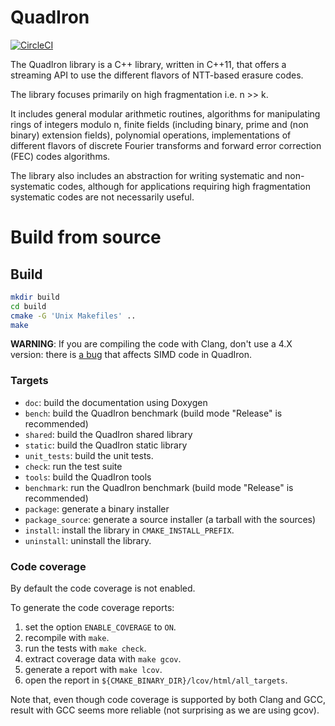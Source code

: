 # QuadIron

[![CircleCI][badgepub]](https://circleci.com/gh/scality/quadiron)

The QuadIron library is a C++ library, written in C++11, that offers a
streaming API to use the different flavors of NTT-based erasure codes.

The library focuses primarily on high fragmentation i.e. n >> k.

It includes general modular arithmetic routines, algorithms for
manipulating rings of integers modulo n, finite fields (including
binary, prime and (non binary) extension fields), polynomial
operations, implementations of different flavors of discrete Fourier
transforms and forward error correction (FEC) codes algorithms.

The library also includes an abstraction for writing systematic and
non-systematic codes, although for applications requiring high
fragmentation systematic codes are not necessarily useful.

# Build from source

## Build

```sh
mkdir build
cd build
cmake -G 'Unix Makefiles' ..
make
```

**WARNING**: If you are compiling the code with Clang, don't use a 4.X version:
there is [a bug](https://bugs.llvm.org/show_bug.cgi?id=36723) that affects SIMD
code in QuadIron.

### Targets

- `doc`: build the documentation using Doxygen
- `bench`: build the QuadIron benchmark (build mode "Release" is recommended)
- `shared`: build the QuadIron shared library
- `static`: build the QuadIron static library
- `unit_tests`: build the unit tests.
- `check`: run the test suite
- `tools`: build the QuadIron tools
- `benchmark`: run the QuadIron benchmark (build mode "Release" is recommended)
- `package`: generate a binary installer
- `package_source`: generate a source installer (a tarball with the sources)
- `install`: install the library in `CMAKE_INSTALL_PREFIX`.
- `uninstall`: uninstall the library.

### Code coverage

By default the code coverage is not enabled.

To generate the code coverage reports:
1. set the option `ENABLE_COVERAGE` to `ON`.
2. recompile with `make`.
3. run the tests with `make check`.
4. extract coverage data with `make gcov`.
5. generate a report with `make lcov`.
6. open the report in `${CMAKE_BINARY_DIR}/lcov/html/all_targets`.

Note that, even though code coverage is supported by both Clang and GCC, result
with GCC seems more reliable (not surprising as we are using gcov).

[badgepub]: https://circleci.com/gh/vrancurel/quadiron.svg?style=shield&circle-token=:circle-token
